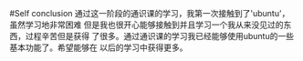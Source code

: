 #Self conclusion
通过这一阶段的通识课的学习，我第一次接触到了'ubuntu'，虽然学习地非常困难
但是我也很开心能够接触到并且学习一个我从来没见过的东西，过程辛苦但是获得
了很多。通过通识课的学习我已经能够使用ubuntu的一些基本功能了。希望能够在
以后的学习中获得更多。
